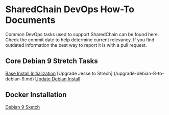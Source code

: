 # SharedChain DevOps How-To Documents

Common DevOps tasks used to support SharedChain can be found here. Check the commit date to help determine current relevancy. If you find outdated information the best way to report it is with a pull request.

## Core Debian 9 Stretch Tasks

[Base Install Initialization](/initialize-debian-barebones-install.md)
[Upgrade Jesse to Strech] (/upgrade-debian-8-to-debian-9.md)
[Update Debian Install](/update-debian.md)


## Docker Installation

[Debian 9 Sketch](/install-docker-on-debian-9-stretch.md)

